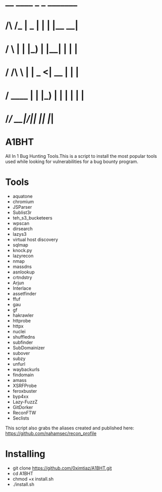 #          __ ____  _    _ _______ 
#     /\  /_ |  _ \| |  | |__   __|
#    /  \  | | |_) | |__| |  | |   
#   / /\ \ | |  _ <|  __  |  | |   
#  / ____ \| | |_) | |  | |  | |   
# /_/    \_\_|____/|_|  |_|  |_|   
                                  
                                  

# A1BHT

All In 1 Bug Hunting Tools.This is a script to install the most popular tools used while looking for vulnerabilities for a bug bounty program.

# Tools
- aquatone
- chromium
- JSParser
- Sublist3r
- teh_s3_bucketeers
- wpscan
- dirsearch
- lazys3
- virtual host discovery
- sqlmap
- knock.py
- lazyrecon
- nmap
- massdns
- asnlookup
- crtndstry
- Arjun
- Interlace
- assetfinder
- ffuf
- gau
- gf
- hakrawler
- httprobe
- httpx
- nuclei
- shuffledns
- subfinder
- SubDomainizer
- subover
- subzy
- unfurl
- waybackurls
- findomain
- amass
- XSRFProbe
- feroxbuster
- byp4xx
- Lazy-FuzzZ
- GitDorker
- ReconFTW
- Seclists

This script also grabs the aliases created and published here:
https://github.com/nahamsec/recon_profile


# Installing
- git clone https://github.com/0ximtiaz/A1BHT.git
- cd A1BHT
- chmod +x install.sh
- ./install.sh
